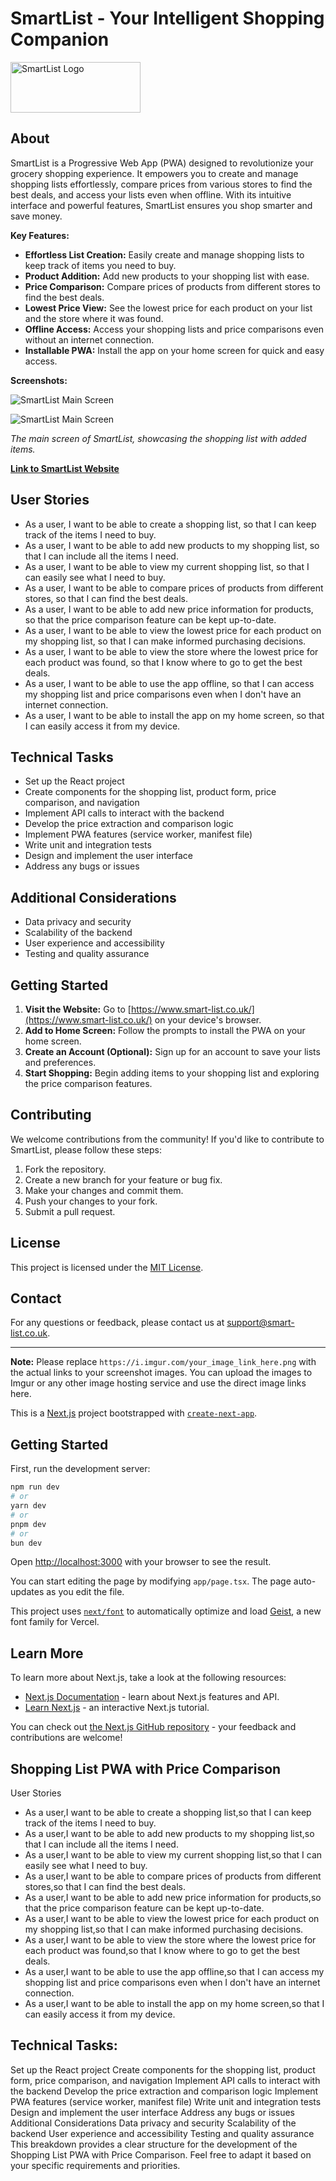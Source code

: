 
# SmartList - Your Intelligent Shopping Companion

<a href="https://www.smart-list.co.uk/">
  <img src="./public/images/smart-list-logo.svg" alt="SmartList Logo" width="208" height="81">
</a>

## About

SmartList is a Progressive Web App (PWA) designed to revolutionize your grocery shopping experience. It empowers you to create and manage shopping lists effortlessly, compare prices from various stores to find the best deals, and access your lists even when offline. With its intuitive interface and powerful features, SmartList ensures you shop smarter and save money.

**Key Features:**

* **Effortless List Creation:** Easily create and manage shopping lists to keep track of items you need to buy.
* **Product Addition:** Add new products to your shopping list with ease.
* **Price Comparison:** Compare prices of products from different stores to find the best deals.
* **Lowest Price View:** See the lowest price for each product on your list and the store where it was found.
* **Offline Access:** Access your shopping lists and price comparisons even without an internet connection.
* **Installable PWA:** Install the app on your home screen for quick and easy access.

**Screenshots:**

![SmartList Main Screen](./public/screenshots/mobile_screenshot.png)

![SmartList Main Screen](./public/screenshots/mobile_smart_list.png)

*The main screen of SmartList, showcasing the shopping list with added items.*

**[Link to SmartList Website](https://www.smart-list.co.uk/)**

## User Stories

* As a user, I want to be able to create a shopping list, so that I can keep track of the items I need to buy.
* As a user, I want to be able to add new products to my shopping list, so that I can include all the items I need.
* As a user, I want to be able to view my current shopping list, so that I can easily see what I need to buy.
* As a user, I want to be able to compare prices of products from different stores, so that I can find the best deals.
* As a user, I want to be able to add new price information for products, so that the price comparison feature can be kept up-to-date.
* As a user, I want to be able to view the lowest price for each product on my shopping list, so that I can make informed purchasing decisions.
* As a user, I want to be able to view the store where the lowest price for each product was found, so that I know where to go to get the best deals.
* As a user, I want to be able to use the app offline, so that I can access my shopping list and price comparisons even when I don't have an internet connection.
* As a user, I want to be able to install the app on my home screen, so that I can easily access it from my device.

## Technical Tasks

* Set up the React project
* Create components for the shopping list, product form, price comparison, and navigation
* Implement API calls to interact with the backend
* Develop the price extraction and comparison logic
* Implement PWA features (service worker, manifest file)
* Write unit and integration tests
* Design and implement the user interface
* Address any bugs or issues

## Additional Considerations

* Data privacy and security
* Scalability of the backend
* User experience and accessibility
* Testing and quality assurance

## Getting Started

1.  **Visit the Website:** Go to [https://www.smart-list.co.uk/](https://www.smart-list.co.uk/) on your device's browser.
2.  **Add to Home Screen:** Follow the prompts to install the PWA on your home screen.
3.  **Create an Account (Optional):** Sign up for an account to save your lists and preferences.
4.  **Start Shopping:** Begin adding items to your shopping list and exploring the price comparison features.

## Contributing

We welcome contributions from the community! If you'd like to contribute to SmartList, please follow these steps:

1.  Fork the repository.
2.  Create a new branch for your feature or bug fix.
3.  Make your changes and commit them.
4.  Push your changes to your fork.
5.  Submit a pull request.

## License

This project is licensed under the [MIT License](LICENSE).

## Contact

For any questions or feedback, please contact us at [support@smart-list.co.uk](mailto:support@smart-list.co.uk).

---

**Note:** Please replace `https://i.imgur.com/your_image_link_here.png` with the actual links to your screenshot images. You can upload the images to Imgur or any other image hosting service and use the direct image links here.

This is a [Next.js](https://nextjs.org) project bootstrapped with [`create-next-app`](https://nextjs.org/docs/app/api-reference/cli/create-next-app).

## Getting Started

First, run the development server:

```bash
npm run dev
# or
yarn dev
# or
pnpm dev
# or
bun dev
```

Open [http://localhost:3000](http://localhost:3000) with your browser to see the result.

You can start editing the page by modifying `app/page.tsx`. The page auto-updates as you edit the file.

This project uses [`next/font`](https://nextjs.org/docs/app/building-your-application/optimizing/fonts) to automatically optimize and load [Geist](https://vercel.com/font), a new font family for Vercel.

## Learn More

To learn more about Next.js, take a look at the following resources:

- [Next.js Documentation](https://nextjs.org/docs) - learn about Next.js features and API.
- [Learn Next.js](https://nextjs.org/learn) - an interactive Next.js tutorial.

You can check out [the Next.js GitHub repository](https://github.com/vercel/next.js) - your feedback and contributions are welcome!

## Shopping List PWA with Price Comparison

User Stories
- As a user,I want to be able to create a shopping list,so that I can keep track of the items I need to buy.
- As a user,I want to be able to add new products to my shopping list,so that I can include all the items I need.
- As a user,I want to be able to view my current shopping list,so that I can easily see what I need to buy.
- As a user,I want to be able to compare prices of products from different stores,so that I can find the best deals.
- As a user,I want to be able to add new price information for products,so that the price comparison feature can be kept up-to-date.
- As a user,I want to be able to view the lowest price for each product on my shopping list,so that I can make informed purchasing decisions.
- As a user,I want to be able to view the store where the lowest price for each product was found,so that I know where to go to get the best deals.
- As a user,I want to be able to use the app offline,so that I can access my shopping list and price comparisons even when I don't have an internet connection.
- As a user,I want to be able to install the app on my home screen,so that I can easily access it from my device.
  
## Technical Tasks:
Set up the React project
Create components for the shopping list, product form, price comparison, and navigation
Implement API calls to interact with the backend
Develop the price extraction and comparison logic
Implement PWA features (service worker, manifest file)
Write unit and integration tests
Design and implement the user interface
Address any bugs or issues
Additional Considerations
Data privacy and security
Scalability of the backend
User experience and accessibility
Testing and quality assurance
This breakdown provides a clear structure for the development of the Shopping List PWA with Price Comparison. Feel free to adapt it based on your specific requirements and priorities.
